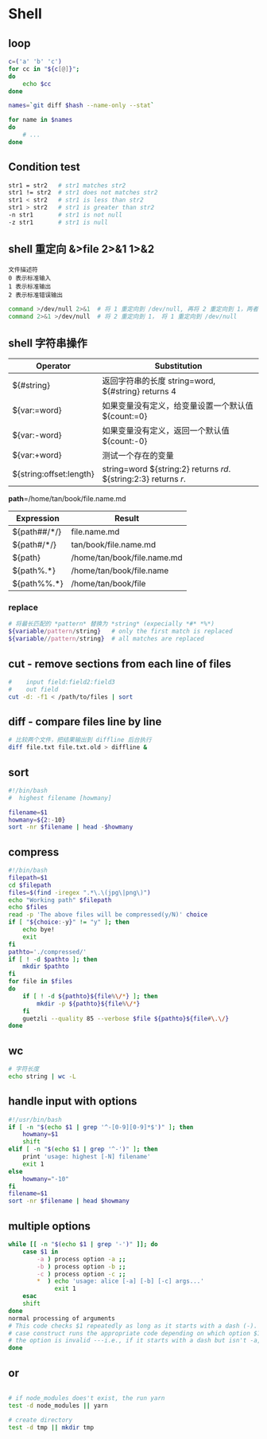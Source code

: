 # Shell

## loop

```sh
c=('a' 'b' 'c')
for cc in "${c[@]}";
do
    echo $cc
done

names=`git diff $hash --name-only --stat`

for name in $names
do
    # ...
done
```

## Condition test

```sh
str1 = str2   # str1 matches str2
str1 != str2  # str1 does not matches str2
str1 < str2   # str1 is less than str2
str1 > str2   # str1 is greater than str2
-n str1       # str1 is not null
-z str1       # str1 is null
```

## shell 重定向 &>file 2>&1 1>&2

```text
文件描述符 
0 表示标准输入 
1 表示标准输出
2 表示标准错误输出
```

```sh
command >/dev/null 2>&1  # 将 1 重定向到 /dev/null, 再将 2 重定向到 1，两者都输出到 /dev/null
command 2>&1 >/dev/null  # 将 2 重定向到 1， 将 1 重定向到 /dev/null
```

## shell 字符串操作

| Operator                | Substitution                                                 |
| ----------------------- | ------------------------------------------------------------ |
| ${#string}              | 返回字符串的长度 string=word, ${#string} returns 4     |
| ${var:=word}            | 如果变量没有定义，给变量设置一个默认值 ${count:=0}      |
| ${var:-word}            | 如果变量没有定义，返回一个默认值 ${count:-0}            |
| ${var:+word}            | 测试一个存在的变量                                           |
| ${string:offset:length} | string=word ${string:2} returns *rd*. ${string:2:3} returns *r*. |

**path**=/home/tan/book/file.name.md

| Expression   | Result                      |
| ------------ | --------------------------- |
| ${path##/*/} | file.name.md                |
| ${path#/*/}  | tan/book/file.name.md       |
| ${path}      | /home/tan/book/file.name.md |
| ${path%.*}   | /home/tan/book/file.name    |
| ${path%%.*}  | /home/tan/book/file         |

### replace

```bash
# 将最长匹配的 *pattern* 替换为 *string* (expecially *#* *%*)
${variable/pattern/string}   # only the first match is replaced
${variable//pattern/string}  # all matches are replaced
```

## cut - remove sections from each line of files

```bash
#    input field:field2:field3
#    out field
cut -d: -f1 < /path/to/files | sort
```

## diff - compare files line by line

```bash
# 比较两个文件，把结果输出到 diffline 后台执行
diff file.txt file.txt.old > diffline &
```

## sort

```bash
#!/bin/bash
#  highest filename [howmany]

filename=$1
howmany=${2:-10}
sort -nr $filename | head -$howmany
```

## compress

```bash
#!/bin/bash
filepath=$1
cd $filepath
files=$(find -iregex ".*\.\(jpg\|png\)")
echo "Working path" $filepath
echo $files
read -p 'The above files will be compressed(y/N)' choice
if [ "${choice:-y}" != "y" ]; then
    echo bye!
    exit
fi
pathto='./compressed/'
if [ ! -d $pathto ]; then
    mkdir $pathto
fi
for file in $files
do
    if [ ! -d ${pathto}${file%\/*} ]; then
        mkdir -p ${pathto}${file%\/*}
    fi
    guetzli --quality 85 --verbose $file ${pathto}${file#\.\/}
done
```

## wc

```sh
# 字符长度
echo string | wc -L
```

## handle input with options

```sh
#!/usr/bin/bash
if [ -n "$(echo $1 | grep '^-[0-9][0-9]*$')" ]; then
    howmany=$1
    shift
elif [ -n "$(echo $1 | grep '^-')" ]; then
    print 'usage: highest [-N] filename'
    exit 1
else
    howmany="-10"
fi
filename=$1
sort -nr $filename | head $howmany
```

## multiple options

```sh
while [[ -n "$(echo $1 | grep '-')" ]]; do
    case $1 in
        -a ) process option -a ;;
        -b ) process option -b ;;
        -c ) process option -c ;;
        *  ) echo 'usage: alice [-a] [-b] [-c] args...'
             exit 1
    esac
    shift
done
normal processing of arguments
# This code checks $1 repeatedly as long as it starts with a dash (-). Then the
# case construct runs the appropriate code depending on which option $1 is. If 
# the option is invalid ---i.e., if it starts with a dash but isn't -a, -b
done
```

## or

```sh

# if node_modules does't exist, the run yarn
test -d node_modules || yarn

# create directory
test -d tmp || mkdir tmp
```
